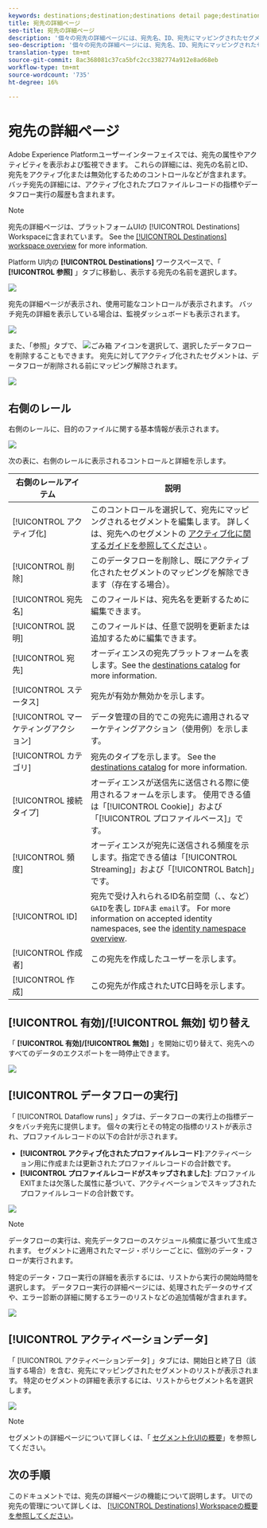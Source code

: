 ```yaml
---
keywords: destinations;destination;destinations detail page;destinations details page
title: 宛先の詳細ページ
seo-title: 宛先の詳細ページ
description: '個々の宛先の詳細ページには、宛先名、ID、宛先にマッピングされたセグメントなど、宛先の詳細の概要が表示され、アクティベーションを編集したり、データフローを有効／無効化したりするコントロールが表示されます。 '
seo-description: '個々の宛先の詳細ページには、宛先名、ID、宛先にマッピングされたセグメントなど、宛先の詳細の概要が表示され、アクティベーションを編集したり、データフローを有効／無効化したりするコントロールが表示されます。 '
translation-type: tm+mt
source-git-commit: 8ac368081c37ca5bfc2cc3382774a912e8ad68eb
workflow-type: tm+mt
source-wordcount: '735'
ht-degree: 16%

---
```



# 宛先の詳細ページ

Adobe Experience Platformユーザーインターフェイスでは、宛先の属性やアクティビティを表示および監視できます。 これらの詳細には、宛先の名前とID、宛先をアクティブ化または無効化するためのコントロールなどが含まれます。 バッチ宛先の詳細には、アクティブ化されたプロファイルレコードの指標やデータフロー実行の履歴も含まれます。

>[!NOTE]
>
>宛先の詳細ページは、プラットフォームUIの [!UICONTROL Destinations] Workspaceに含まれています。 See the [[!UICONTROL Destinations] workspace overview](./destinations-workspace.md) for more information.

Platform UI内の **[!UICONTROL Destinations]** ワークスペースで、「 **[!UICONTROL 参照]** 」タブに移動し、表示する宛先の名前を選択します。

![](../assets/ui/details-page/select-destination.png)

宛先の詳細ページが表示され、使用可能なコントロールが表示されます。 バッチ宛先の詳細を表示している場合は、監視ダッシュボードも表示されます。

![](../assets/ui/details-page/details.png)

また、「参照」タブで、 ![ごみ箱](../assets/ui/details-page/trash-icon.png) アイコンを選択して、選択したデータフローを削除することもできます。 宛先に対してアクティブ化されたセグメントは、データフローが削除される前にマッピング解除されます。

![](../assets/ui/details-page/delete-flow.png)

## 右側のレール

右側のレールに、目的のファイルに関する基本情報が表示されます。

![](../assets/ui/details-page/right-rail.png)

次の表に、右側のレールに表示されるコントロールと詳細を示します。

| 右側のレールアイテム | 説明 |
| --- | --- |
| [!UICONTROL アクティブ化] | このコントロールを選択して、宛先にマッピングされるセグメントを編集します。 詳しくは、宛先へのセグメントの [アクティブ化に関するガイドを参照してください](./activate-destinations.md) 。 |
| [!UICONTROL 削除] | このデータフローを削除し、既にアクティブ化されたセグメントのマッピングを解除できます（存在する場合）。 |
| [!UICONTROL 宛先名] | このフィールドは、宛先名を更新するために編集できます。 |
| [!UICONTROL 説明] | このフィールドは、任意で説明を更新または追加するために編集できます。 |
| [!UICONTROL 宛先] | オーディエンスの宛先プラットフォームを表します。See the [destinations catalog](../catalog/overview.md) for more information. |
| [!UICONTROL ステータス] | 宛先が有効か無効かを示します。 |
| [!UICONTROL マーケティングアクション] | データ管理の目的でこの宛先に適用されるマーケティングアクション（使用例）を示します。 |
| [!UICONTROL カテゴリ] | 宛先のタイプを示します。 See the [destinations catalog](../catalog/overview.md) for more information. |
| [!UICONTROL 接続タイプ] | オーディエンスが送信先に送信される際に使用されるフォームを示します。 使用できる値は「[!UICONTROL Cookie]」および「[!UICONTROL プロファイルベース]」です。 |
| [!UICONTROL 頻度] | オーディエンスが宛先に送信される頻度を示します。指定できる値は「[!UICONTROL Streaming]」および「[!UICONTROL Batch]」です。 |
| [!UICONTROL ID] | 宛先で受け入れられるID名前空間（、、など） `GAID`を表し `IDFA`ま `email`す。 For more information on accepted identity namespaces, see the [identity namespace overview](../../identity-service/namespaces.md). |
| [!UICONTROL 作成者] | この宛先を作成したユーザーを示します。 |
| [!UICONTROL 作成] | この宛先が作成されたUTC日時を示します。 |

## [!UICONTROL 有効]/[!UICONTROL 無効] 切り替え

「 **[!UICONTROL 有効]/[!UICONTROL 無効]** 」を開始に切り替えて、宛先へのすべてのデータのエクスポートを一時停止できます。

![](../assets/ui/details-page/enable-disable.png)

## [!UICONTROL データフローの実行]

「 [!UICONTROL Dataflow runs] 」タブは、データフローの実行上の指標データをバッチ宛先に提供します。 個々の実行とその特定の指標のリストが表示され、プロファイルレコードの以下の合計が示されます。

* **[!UICONTROL アクティブ化されたプロファイルレコード]**:アクティベーション用に作成または更新されたプロファイルレコードの合計数です。
* **[!UICONTROL プロファイルレコードがスキップされました]**: プロファイルEXITまたは欠落した属性に基づいて、アクティベーションでスキップされたプロファイルレコードの合計数です。

![](../assets/ui/details-page/dataflow-runs.png)

>[!NOTE]
>
>データフローの実行は、宛先データフローのスケジュール頻度に基づいて生成されます。 セグメントに適用されたマージ・ポリシーごとに、個別のデータ・フローが実行されます。

特定のデータ・フロー実行の詳細を表示するには、リストから実行の開始時間を選択します。 データフロー実行の詳細ページには、処理されたデータのサイズや、エラー診断の詳細に関するエラーのリストなどの追加情報が含まれます。

![](../assets/ui/details-page/dataflow.png)

## [!UICONTROL アクティベーションデータ]

「 [!UICONTROL アクティベーションデータ] 」タブには、開始日と終了日（該当する場合）を含む、宛先にマッピングされたセグメントのリストが表示されます。 特定のセグメントの詳細を表示するには、リストからセグメント名を選択します。

![](../assets/ui/details-page/activation-data.png)

>[!NOTE]
>
>セグメントの詳細ページについて詳しくは、「 [セグメント化UIの概要](../../segmentation/ui/overview.md#segment-details)」を参照してください。

## 次の手順

このドキュメントでは、宛先の詳細ページの機能について説明します。 UIでの宛先の管理について詳しくは、 [[!UICONTROL Destinations] Workspaceの概要を参照してください](./destinations-workspace.md)。